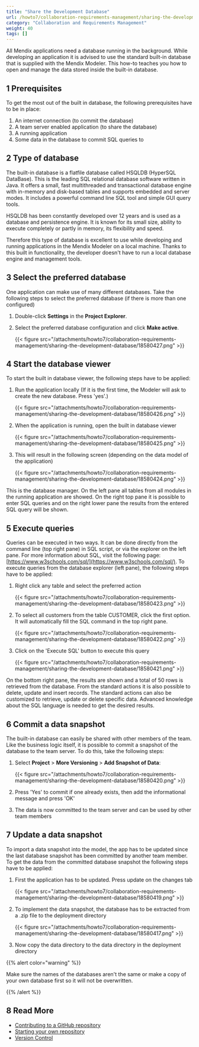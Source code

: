 ```yaml
---
title: "Share the Development Database"
url: /howto7/collaboration-requirements-management/sharing-the-development-database/
category: "Collaboration and Requirements Management"
weight: 40
tags: []
---
```

All Mendix applications need a database running in the background. While developing an application it is advised to use the standard built-in database that is supplied with the Mendix Modeler. This how-to teaches you how to open and manage the data stored inside the built-in database.

## 1 Prerequisites

To get the most out of the built in database, the following prerequisites have to be in place:

1. An internet connection (to commit the database)
2. A team server enabled application (to share the database)
3. A running application
4. Some data in the database to commit SQL queries to

## 2 Type of database

The built-in database is a flatfile database called HSQLDB (HyperSQL DataBase). This is the leading SQL relational database software written in Java. It offers a small, fast multithreaded and transactional database engine with in-memory and disk-based tables and supports embedded and server modes. It includes a powerful command line SQL tool and simple GUI query tools.

HSQLDB has been constantly developed over 12 years and is used as a database and persistence engine. It is known for its small size, ability to execute completely or partly in memory, its flexibility and speed.

Therefore this type of database is excellent to use while developing and running applications in the Mendix Modeler on a local machine. Thanks to this built in functionality, the developer doesn't have to run a local database engine and management tools.

## 3 Select the preferred database

One application can make use of many different databases. Take the following steps to select the preferred database (if there is more than one configured)

1. Double-click **Settings** in the **Project Explorer**.
2. Select the preferred database configuration and click **Make active**.

    {{< figure src="/attachments/howto7/collaboration-requirements-management/sharing-the-development-database/18580427.png" >}}

## 4 Start the database viewer

To start the built in database viewer, the following steps have to be applied:

1. Run the application locally (If it is the first time, the Modeler will ask to create the new database. Press 'yes'.)

    {{< figure src="/attachments/howto7/collaboration-requirements-management/sharing-the-development-database/18580426.png" >}}

2. When the application is running, open the built in database viewer

    {{< figure src="/attachments/howto7/collaboration-requirements-management/sharing-the-development-database/18580425.png" >}} 

3. This will result in the following screen (depending on the data model of the application)

    {{< figure src="/attachments/howto7/collaboration-requirements-management/sharing-the-development-database/18580424.png" >}}

This is the database manager. On the left pane all tables from all modules in the running application are showed. On the right top pane it is possible to enter SQL queries and on the right lower pane the results from the entered SQL query will be shown.

## 5 Execute queries

Queries can be executed in two ways. It can be done directly from the command line (top right pane) in SQL script, or via the explorer on the left pane. For more information about SQL, visit the following page: [https://www.w3schools.com/sql/](https://www.w3schools.com/sql/). To execute queries from the database explorer (left pane), the following steps have to be applied:

1. Right click any table and select the preferred action

    {{< figure src="/attachments/howto7/collaboration-requirements-management/sharing-the-development-database/18580423.png" >}}

2. To select all customers from the table CUSTOMER, click the first option. It will automatically fill the SQL command in the top right pane.

    {{< figure src="/attachments/howto7/collaboration-requirements-management/sharing-the-development-database/18580422.png" >}}

3. Click on the 'Execute SQL' button to execute this query

    {{< figure src="/attachments/howto7/collaboration-requirements-management/sharing-the-development-database/18580421.png" >}}

On the bottom right pane, the results are shown and a total of 50 rows is retrieved from the database. From the standard actions it is also possible to delete, update and insert records. The standard actions can also be customized to retrieve, update or delete specific data. Advanced knowledge about the SQL language is needed to get the desired results.

## 6 Commit a data snapshot

The built-in database can easily be shared with other members of the team. Like the business logic itself, it is possible to commit a snapshot of the database to the team server. To do this, take the following steps:

1. Select **Project** > **More Versioning** > **Add Snapshot of Data**:

    {{< figure src="/attachments/howto7/collaboration-requirements-management/sharing-the-development-database/18580420.png" >}}

2. Press 'Yes' to commit if one already exists, then add the informational message and press 'OK'
3. The data is now committed to the team server and can be used by other team members

## 7 Update a data snapshot

To import a data snapshot into the model, the app has to be updated since the last database snapshot has been committed by another team member. To get the data from the committed database snapshot the following steps have to be applied:

1. First the application has to be updated. Press update on the changes tab

    {{< figure src="/attachments/howto7/collaboration-requirements-management/sharing-the-development-database/18580419.png" >}}

2. To implement the data snapshot, the database has to be extracted from a .zip file to the deployment directory

    {{< figure src="/attachments/howto7/collaboration-requirements-management/sharing-the-development-database/18580417.png" >}}

3. Now copy the data directory to the data directory in the deployment directory

{{% alert color="warning" %}}

Make sure the names of the databases aren't the same or make a copy of your own database first so it will not be overwritten.

{{% /alert %}}

## 8 Read More

* [Contributing to a GitHub repository](/howto7/collaboration-requirements-management/contribute-to-a-github-repository/)
* [Starting your own repository](/howto7/collaboration-requirements-management/starting-your-own-repository/)
* [Version Control](/refguide7/version-control/)
